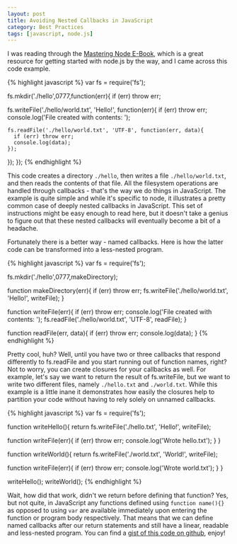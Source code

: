 ```yaml
---
layout: post
title: Avoiding Nested Callbacks in JavaScript
category: Best Practices
tags: [javascript, node.js]
---
```


I was reading through the
[Mastering Node E-Book](http://visionmedia.github.com/masteringnode), which is a
great resource for getting started with node.js by the way, and I came across
this code example.

{% highlight javascript %}
var fs = require('fs');

fs.mkdir('./hello',0777,function(err){
  if (err) throw err;

  fs.writeFile('./hello/world.txt', 'Hello!', function(err){
    if (err) throw err;
    console.log('File created with contents: ');

    fs.readFile('./hello/world.txt', 'UTF-8', function(err, data){
      if (err) throw err;
      console.log(data);
    });
  });
});
{% endhighlight %}

This code creates a directory `./hello`, then writes a file `./hello/world.txt`,
and then reads the contents of that file. All the filesystem operations are
handled through callbacks - that's the way we do things in JavaScript. The
example is quite simple and while it's specific to node, it illustrates a pretty
common case of deeply nested callbacks in JavaScript. This set of instructions
might be easy enough to read here, but it doesn't take a genius to figure out
that these nested callbacks will eventually become a bit of a headache.

Fortunately there is a better way - named callbacks. Here is how the latter code
can be transformed into a less-nested program.

{% highlight javascript %}
var fs = require('fs');

fs.mkdir('./hello',0777,makeDirectory);

function makeDirectory(err){
  if (err) throw err;
  fs.writeFile('./hello/world.txt', 'Hello!', writeFile);
}

function writeFile(err){
  if (err) throw err;
  console.log('File created with contents: ');
  fs.readFile('./hello/world.txt', 'UTF-8', readFile);
}

function readFile(err, data){
  if (err) throw err;
  console.log(data);
}
{% endhighlight %}

Pretty cool, huh? Well, until you have two or three callbacks that respond
differently to fs.readFile and you start running out of function names, right?
Not to worry, you can create closures for your callbacks as well. For example,
let's say we want to return the result of fs.writeFile, but we want to write two
different files, namely `./hello.txt` and `./world.txt`. While this example is a
little inane it demonstrates how easily the closures help to partition your code
without having to rely solely on unnamed callbacks.

{% highlight javascript %}
var fs = require('fs');

function writeHello(){
  return fs.writeFile('./hello.txt', 'Hello!', writeFile);

  function writeFile(err){
    if (err) throw err;
    console.log('Wrote hello.txt');
  }
}

function writeWorld(){
  return fs.writeFile('./world.txt', 'World!', writeFile);

  function writeFile(err){
    if (err) throw err;
    console.log('Wrote world.txt');
  }
}

writeHello();
writeWorld();
{% endhighlight %}

Wait, how did that work, didn't we return before defining that function? Yes,
but not quite, in JavaScript any functions defined using `function name(){}` as
opposed to using `var` are available immediately upon entering the function or
program body respectively. That means that we can define named callbacks after
our return statements and still have a linear, readable and less-nested program.
You can find a [gist of this code on github](https://gist.github.com/1055795),
enjoy!
